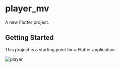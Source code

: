 # player_mv

A new Flutter project.

## Getting Started

This project is a starting point for a Flutter application.

![player](https://github.com/poojaranpariya29/player_mv/assets/148708401/017eff30-1982-4845-8c7c-206db6fbd5fe)



